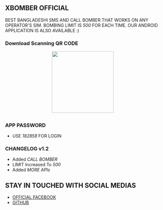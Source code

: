 ## XBOMBER OFFICIAL

BEST BANGLADESHI SMS AND CALL BOMBER THAT WORKS ON ANY OPERATOR'S SIM. BOMBING LIMIT IS *500* FOR EACH TIME. OUR ANDROID APPLICATION IS ALSO AVAILABLE :)

### Download Scanning QR CODE
<p align="center">
  <img src="https://i.ibb.co/T8XxTM0/XBomber-QR.png" width="200">
</p>

##


### APP PASSWORD
- USE _*182858*_ FOR LOGIN

### CHANGELOG v1.2 
- Added *CALL BOMBER*
- LIMIT Increased To *500*
- Added *MORE APIs*

## STAY IN TOUCHED WITH SOCIAL MEDIAS
- [OFFICIAL FACEBOOK](https://www.facebook.com/Xbomber.official/)
- [GITHUB](http://github.com/Ign0r3dH4x0r/)

